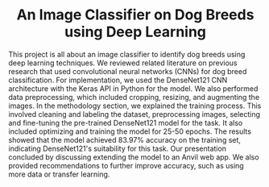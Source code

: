 <h1 align="center"> An Image Classifier on Dog Breeds using Deep Learning </h1>

This project is all about an image classifier to identify dog breeds using deep learning techniques. We reviewed related literature on previous research that used convolutional neural networks (CNNs) for dog breed classification. For implementation, we used the DenseNet121 CNN architecture with the Keras API in Python for the model. We also performed data preprocessing, which included cropping, resizing, and augmenting the images. In the methodology section, we explained the training process. This involved cleaning and labeling the dataset, preprocessing images, selecting and fine-tuning the pre-trained DenseNet121 model for the task. It also included optimizing and training the model for 25-50 epochs. The results showed that the model achieved 83.97% accuracy on the training set, indicating DenseNet121's suitability for this task. Our presentation concluded by discussing extending the model to an Anvil web app. We also provided recommendations to further improve accuracy, such as using more data or transfer learning.

